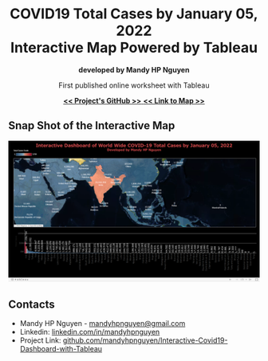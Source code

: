 <!-- HEADER -->

<div align="center">
  <h1>COVID19 Total Cases by January 05, 2022<br>Interactive Map Powered by Tableau</h1>
  <p><strong>developed by Mandy HP Nguyen</strong></p>
  <p>First published online worksheet with Tableau</p>
  <p>
    <a href="https://github.com/mandyhpnguyen/Interactive-Covid19-Dashboard-with-Tableau" target="_blank">
      <strong><< Project's GitHub >></strong>
    </a>
    <a href="https://public.tableau.com/views/Covid19-Total-Case-Interactive-Map/Dashboard1?:language=en-US&:display_count=n&:origin=viz_share_link">
      <strong><< Link to Map >></strong>
    </a>
  </p>
</div>

## Snap Shot of the Interactive Map

![](/Interactive-Map-COVID19-Total-Cases-Screenshot.png)

## Contacts

- Mandy HP Nguyen - [mandyhpnguyen@gmail.com](mandyhpnguyen@gmail.com)
- Linkedin: [linkedin.com/in/mandyhpnguyen](https://www.linkedin.com/in/mandyhpnguyen)
- Project Link: [github.com/mandyhpnguyen/Interactive-Covid19-Dashboard-with-Tableau](https://github.com/mandyhpnguyen/Interactive-Covid19-Dashboard-with-Tableau)
